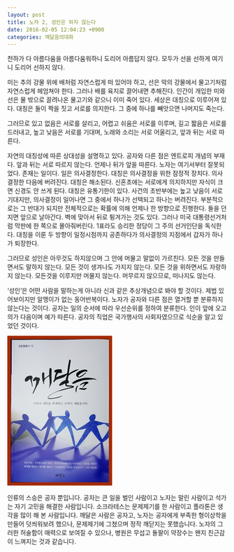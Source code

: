 ```yaml
---
layout: post
title: 노자 2, 성인은 하지 않는다
date: 2016-02-05 12:04:23 +0900
categories: 깨달음의대화
---
```

천하가 다 아름다움을 아름다움워하니 도리어 아름답지 않다. 모두가 선을 선하게 여기니 도리어 선하지 않다. 

  


미는 추의 강물 위에 배처럼 자연스럽게 떠 있어야 하고, 선은 악의 강물에서 물고기처럼 자연스럽게 헤엄쳐야 한다. 그러나 배를 육지로 끌어내면 추해진다. 인간이 개입한 미와 선은 물 밖으로 끌려나온 물고기와 같으니 이미 죽어 있다. 세상은 대칭으로 이루어져 있다. 대칭은 둘이 짝을 짓고 서로를 의지한다. 그 중에 하나를 빼앗으면 나머지도 죽는다. 

  


그러므로 있고 없음은 서로를 살리고, 어렵고 쉬움은 서로를 이루며, 길고 짧음은 서로를 드러내고, 높고 낮음은 서로를 기대며, 노래와 소리는 서로 어울리고, 앞과 뒤는 서로 따른다. 

  


자연의 대칭성에 따른 상대성을 설명하고 있다. 공자와 다른 점은 엔트로피 개념의 부재다. 앞과 뒤는 서로 따르지 않는다. 언제나 뒤가 앞을 따른다. 노자는 여기서부터 잘못되었다. 존재는 일이다. 일은 의사결정한다. 대칭은 의사결정을 위한 잠정적 장치다. 의사결정한 다음에 버려진다. 대칭은 해소된다. 신혼초에는 서로에게 의지하지만 자식이 크면 신경도 안 쓰게 된다. 대칭은 유통기한이 있다. 사건의 초반부에는 높고 낮음이 서로 기대지만, 의사결정이 일어나면 그 중에서 하나가 선택되고 하나는 버려진다. 부분적으로는 그 반대가 되지만 전체적으로는 확률에 의해 언제나 한 방향으로 진행한다. 돌을 던지면 앞으로 날아간다. 벽에 맞아서 뒤로 튕겨가는 것도 있다. 그러나 미국 대통령선거처럼 막판에 한 쪽으로 몰아줘버린다. 1표라도 승리한 정당이 그 주의 선거인단을 독식한다. 대칭을 이룬 두 방향이 일정시점까지 공존하다가 의사결정의 지점에서 갑자가 하나가 퇴장한다. 

  


그러므로 성인은 아무것도 하지않으며 그 안에 머물고 말없이 가르친다. 모든 것을 만들면서도 말하지 않는다. 모든 것이 생겨나도 가지지 않는다. 모든 것을 위하면서도 자랑하지 않는다. 모든것을 이루지만 머물지 않는다. 머무르지 않으므로, 떠나지도 않는다. 

  


‘성인’은 어떤 사람을 말하는게 아니라 신과 같은 추상개념으로 봐야 할 것이다. 제법 있어보이지만 알맹이가 없는 동어반복이다. 노자가 공자와 다른 점은 열거할 뿐 분류하지 않는다는 것이다. 공자는 일의 순서에 따라 우선순위를 정하여 분류한다. 인이 앞에 오고 의가 다음이며 예가 따른다. 공자의 직업은 국가행사의 사회자였으므로 식순을 알고 있었던 것이다.

  


  



<img src="files/attach/images/198/412/671/aDSC01523.JPG" alt="aDSC01523.JPG" width="240" height="342" />   


  


인류의 스승은 공자 뿐입니다. 공자는 큰 일을 벌인 사람이고 노자는 말린 사람이고 석가는 자기 고민을 해결한 사람입니다. 소크라테스는 문제제기를 한 사람이고 플라톤은 생각을 많이 해 본 사람입니다. 깨달은 사람은 공자고, 노자는 공자에게 부족한 형이상학을 만들어 덧씌워보려 했으나, 문제제기에 그쳤으며 정작 깨닫지는 못했습니다. 노자의 그러한 허술함이 매력으로 보여질 수 있으나, 병원은 무섭고 돌팔이 약장수는 왠지 친근감이 느껴지는 것과 같습니다.
